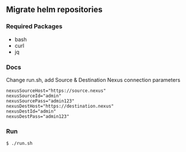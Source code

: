 ## Migrate helm repositories

### Required Packages

- bash
- curl
- jq

### Docs

Change run.sh, add Source & Destination Nexus connection parameters

```
nexusSourceHost="https://source.nexus"
nexusSourceId="admin"
nexusSourcePass="admin123"
nexusDestHost="https://destination.nexus"
nexusDestId="admin"
nexusDestPass="admin123"
```

### Run

```
$ ./run.sh
```
